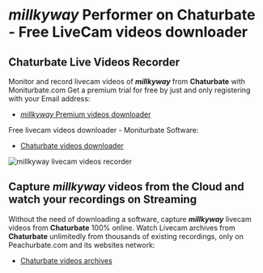 # _millkyway_ Performer on Chaturbate - Free LiveCam videos downloader

## Chaturbate Live Videos Recorder

Monitor and record livecam videos of **_millkyway_** from **Chaturbate** with Moniturbate.com
Get a premium trial for free by just and only registering with your Email address:
* [_millkyway_ Premium videos downloader](https://moniturbate.com/request-demo-licence-key.html)

Free livecam videos downloader - Moniturbate Software:
* [Chaturbate videos downloader](https://moniturbate.com/moniturbate-download-software.html)

![_millkyway_ livecam videos recorder](https://peachurnet.com/templates/moniturbate-software.png)


## Capture _millkyway_ videos from the Cloud and watch your recordings on Streaming

Without the need of downloading a software, capture **_millkyway_** livecam videos from **Chaturbate** 100% online.
Watch Livecam archives from **Chaturbate** unlimitedly from thousands of existing recordings, only on Peachurbate.com and its websites network:
* [Chaturbate videos archives](https://peachurnet.com/)